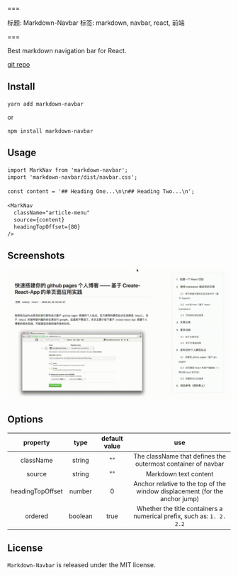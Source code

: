 ===

标题: Markdown-Navbar
标签: markdown, navbar, react, 前端

===

Best markdown navigation bar for React.

[git repo](https://github.com/parksben/markdown-navbar)

## Install

```
yarn add markdown-navbar
```
or

```
npm install markdown-navbar
```

## Usage

```
import MarkNav from 'markdown-navbar';
import 'markdown-navbar/dist/navbar.css';

const content = '## Heading One...\n\n## Heading Two...\n';

<MarkNav
  className="article-menu"
  source={content}
  headingTopOffset={80}
/>
```

## Screenshots

![Screenshots](./markdown-navbar.gif)

## Options

|property|type|default value|use|
|:-:|:-:|:-:|:-:|
|className|string|""|The className that defines the outermost container of navbar|
|source|string|""|Markdown text content|
|headingTopOffset|number|0|Anchor relative to the top of the window displacement (for the anchor jump)|
|ordered|boolean|true|Whether the title containers a numerical prefix, such as: `1. 2. 2.2`|

## License

`Markdown-Navbar` is released under the MIT license.
